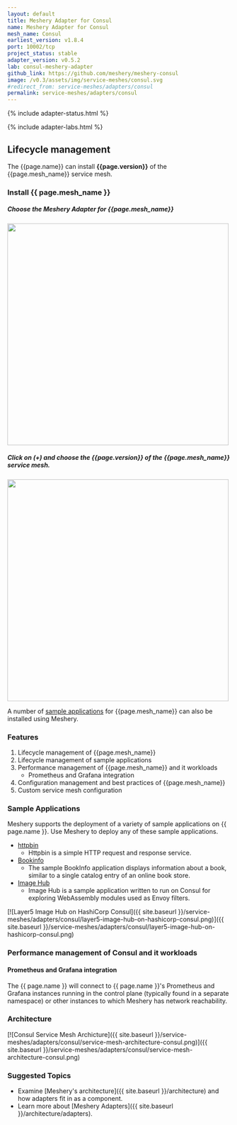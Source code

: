 ```yaml
---
layout: default
title: Meshery Adapter for Consul
name: Meshery Adapter for Consul
mesh_name: Consul
earliest_version: v1.8.4
port: 10002/tcp
project_status: stable
adapter_version: v0.5.2
lab: consul-meshery-adapter
github_link: https://github.com/meshery/meshery-consul
image: /v0.3/assets/img/service-meshes/consul.svg
#redirect_from: service-meshes/adapters/consul
permalink: service-meshes/adapters/consul
---
```


{% include adapter-status.html %}

{% include adapter-labs.html %}

## Lifecycle management

The {{page.name}} can install **{{page.version}}** of the {{page.mesh_name}} service mesh.

### Install {{ page.mesh_name }}

##### Choose the Meshery Adapter for {{page.mesh_name}}

<a href="{{ site.baseurl }}/v0.3/assets/img/adapters/consul/consul-adapter.png">
  <img style="width:500px;" src="{{ site.baseurl }}/v0.3/assets/img/adapters/consul/consul-adapter.png" />
</a>

##### Click on (+) and choose the {{page.version}} of the {{page.mesh_name}} service mesh.

<a href="{{ site.baseurl }}/v0.3/assets/img/adapters/consul/consul-install.png">
  <img style="width:500px;" src="{{ site.baseurl }}/v0.3/assets/img/adapters/consul/consul-install.png" />
</a>

A number of [sample applications](#sample-applications) for {{page.mesh_name}} can also be installed using Meshery.

### Features

1. Lifecycle management of {{page.mesh_name}}
1. Lifecycle management of sample applications
1. Performance management of {{page.mesh_name}} and it workloads
   - Prometheus and Grafana integration
1. Configuration management and best practices of {{page.mesh_name}}
1. Custom service mesh configuration

### Sample Applications

Meshery supports the deployment of a variety of sample applications on {{ page.name }}. Use Meshery to deploy any of these sample applications.

- [httpbin]({{site.baseurl}}/guides/sample-apps#httpbin)
  - Httpbin is a simple HTTP request and response service.
- [Bookinfo]({{site.baseurl}}/guides/sample-apps#bookinfo)
  - The sample BookInfo application displays information about a book, similar to a single catalog entry of an online book store.
- [Image Hub]({{site.baseurl}}/guides/sample-apps#imagehub)
  - Image Hub is a sample application written to run on Consul for exploring WebAssembly modules used as Envoy filters.

[![Layer5 Image Hub on HashiCorp Consul]({{ site.baseurl }}/service-meshes/adapters/consul/layer5-image-hub-on-hashicorp-consul.png)]({{ site.baseurl }}/service-meshes/adapters/consul/layer5-image-hub-on-hashicorp-consul.png)

### Performance management of Consul and it workloads

#### Prometheus and Grafana integration

The {{ page.name }} will connect to {{ page.name }}'s Prometheus and Grafana instances running in the control plane (typically found in a separate namespace) or other instances to which Meshery has network reachability.

### Architecture

[![Consul Service Mesh Archicture]({{ site.baseurl }}/service-meshes/adapters/consul/service-mesh-architecture-consul.png)]({{ site.baseurl }}/service-meshes/adapters/consul/service-mesh-architecture-consul.png)

### Suggested Topics

- Examine [Meshery's architecture]({{ site.baseurl }}/architecture) and how adapters fit in as a component.
- Learn more about [Meshery Adapters]({{ site.baseurl }}/architecture/adapters).

